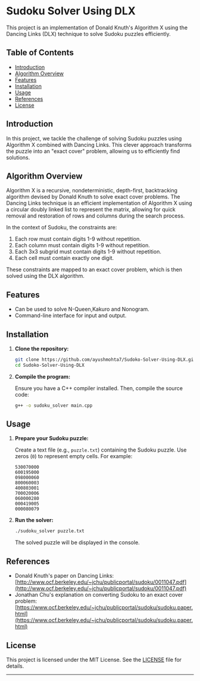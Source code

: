 # Sudoku Solver Using DLX

This project is an implementation of Donald Knuth's Algorithm X using the Dancing Links (DLX) technique to solve Sudoku puzzles efficiently.

## Table of Contents

- [Introduction](#introduction)
- [Algorithm Overview](#algorithm-overview)
- [Features](#features)
- [Installation](#installation)
- [Usage](#usage)
- [References](#references)
- [License](#license)

## Introduction

In this project, we tackle the challenge of solving Sudoku puzzles using Algorithm X combined with Dancing Links. This clever approach transforms the puzzle into an "exact cover" problem, allowing us to efficiently find solutions.

## Algorithm Overview

Algorithm X is a recursive, nondeterministic, depth-first, backtracking algorithm devised by Donald Knuth to solve exact cover problems. The Dancing Links technique is an efficient implementation of Algorithm X using a circular doubly linked list to represent the matrix, allowing for quick removal and restoration of rows and columns during the search process.

In the context of Sudoku, the constraints are:

1. Each row must contain digits 1-9 without repetition.
2. Each column must contain digits 1-9 without repetition.
3. Each 3x3 subgrid must contain digits 1-9 without repetition.
4. Each cell must contain exactly one digit.

These constraints are mapped to an exact cover problem, which is then solved using the DLX algorithm.

## Features

- Can be used to solve N-Queen,Kakuro and Nonogram.
- Command-line interface for input and output.

## Installation

1. **Clone the repository:**

   ```bash
   git clone https://github.com/ayushmohta7/Sudoko-Solver-Using-DLX.git
   cd Sudoko-Solver-Using-DLX
   ```

2. **Compile the program:**

   Ensure you have a C++ compiler installed. Then, compile the source code:

   ```bash
   g++ -o sudoku_solver main.cpp
   ```

## Usage

1. **Prepare your Sudoku puzzle:**

   Create a text file (e.g., `puzzle.txt`) containing the Sudoku puzzle. Use zeros (`0`) to represent empty cells. For example:

   ```
   530070000
   600195000
   098000060
   800060003
   400803001
   700020006
   060000280
   000419005
   000080079
   ```

2. **Run the solver:**

   ```bash
   ./sudoku_solver puzzle.txt
   ```

   The solved puzzle will be displayed in the console.

## References

- Donald Knuth's paper on Dancing Links: [http://www.ocf.berkeley.edu/~jchu/publicportal/sudoku/0011047.pdf](http://www.ocf.berkeley.edu/~jchu/publicportal/sudoku/0011047.pdf)
- Jonathan Chu's explanation on converting Sudoku to an exact cover problem: [https://www.ocf.berkeley.edu/~jchu/publicportal/sudoku/sudoku.paper.html](https://www.ocf.berkeley.edu/~jchu/publicportal/sudoku/sudoku.paper.html)

## License

This project is licensed under the MIT License. See the [LICENSE](LICENSE) file for details.

---

